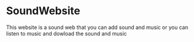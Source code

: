 # SoundWebsite
This website is a sound web that you can add sound and music or you can listen to music and dowload the sound and music 
